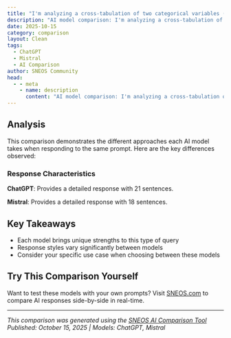 ```yaml
---
title: "I'm analyzing a cross-tabulation of two categorical variables (treatment group x outcome success/failure). Help me: 1) Create a contingency table with frequencies and percentages"
description: "AI model comparison: I'm analyzing a cross-tabulation of two categorical variables (treatment group x outcome success/fai..."
date: 2025-10-15
category: comparison
layout: Clean
tags:
  - ChatGPT
  - Mistral
  - AI Comparison
author: SNEOS Community
head:
  - - meta
    - name: description
      content: "AI model comparison: I'm analyzing a cross-tabulation of two categorical variables (treatment group x outcome success/failure). Help me: 1) C..."
---
```


<ChatComparison
  title="I'm analyzing a cross-tabulation of two categorical variables (treatment group x outcome success/failure). Help me: 1) Create a contingency table with frequencies and percentages"
  prompt="I'm analyzing a cross-tabulation of two categorical variables (treatment group x outcome success/failure). Help me: 1) Create a contingency table with frequencies and percentages"
  :responses='{"ChatGPT": "Creating a contingency table with frequencies and percentages is a great way to analyze the relationship between two categorical variables, such as treatment group and outcome (success/failure). Here\u2019s a step-by-step guide on how to do this.\n\n### Step 1: Gather Your Data\nFirst, you need to gather your data, which might look something like this:\n\n| Treatment Group | Success | Failure |\n|-----------------|---------|---------|\n| A               | 30      | 10      |\n| B               | 20      | 20      |\n| C               | 25      | 15      |\n\n### Step 2: Create the Contingency Table\n1. **Input the Frequencies**: Create a table that shows the raw counts of successful and failed outcomes for each treatment group.\n\n| Treatment Group | Success | Failure | Total |\n|-----------------|---------|---------|-------|\n| A               | 30      | 10      | 40    |\n| B               | 20      | 20      | 40    |\n| C               | 25      | 15      | 40    |\n| Total           | 75      | 45      | 120   |\n\n2. **Calculate Percentages**: You can calculate the percentage of successes and failures within each treatment group, and/or the overall percentage. There are two common approaches:\n\n   - **Row percentages** (percentage of each outcome within each treatment group).\n   - **Column percentages** (percentage of each treatment group within each outcome).\n\nHere\u2019s how to calculate row percentages (the percentage of successes/failures within each treatment group):\n\n- Success Percentage for A = (30 / 40) * 100 = 75%\n- Failure Percentage for A = (10 / 40) * 100 = 25%\n- Success Percentage for B = (20 / 40) * 100 = 50%\n- Failure Percentage for B = (20 / 40) * 100 = 50%\n- Success Percentage for C = (25 / 40) * 100 = 62.5%\n- Failure Percentage for C = (15 / 40) * 100 = 37.5%\n\n### Step 3: Final Contingency Table with Frequencies and Percentages\n\n| Treatment Group | Success (n) | Success (%) | Failure (n) | Failure (%) | Total (n) | Total (%) |\n|-----------------|--------------|-------------|--------------|--------------|-----------|-----------|\n| A               | 30           | 75%         | 10           | 25%          | 40        | 33.3%     |\n| B               | 20           | 50%         | 20           | 50%          | 40        | 33.3%     |\n| C               | 25           | 62.5%       | 15           | 37.5%        | 40        | 33.3%     |\n| **Total**       | **75**       | **100%**    | **45**       | **100%**     | **120**   | **100%**  |\n\n### Summary\n- The first column refers to the treatment groups.\n- The n columns reflect the frequencies (raw counts).\n- The percentages show the proportion of each outcome in prevalence.\n- The total row and column summarize overall counts and percentages.\n\nThis table allows you to easily compare the success and failure rates across treatment groups. If you have specific numbers or data in mind, feel free to provide them, and I can help you set up that exact table!", "Mistral": "Sure, I can help you create a contingency table with frequencies and percentages. Let\u0027s assume you have two categorical variables:\n\n1. **Treatment Group**: This could be, for example, \u0022Control\u0022 and \u0022Experimental\u0022.\n2. **Outcome**: This could be \u0022Success\u0022 and \u0022Failure\u0022.\n\nHere\u0027s a step-by-step guide to creating a contingency table with frequencies and percentages:\n\n### Step 1: Collect the Data\nFirst, you need to collect the data. Let\u0027s assume you have the following data:\n\n- Control Group: 30 successes, 20 failures\n- Experimental Group: 40 successes, 10 failures\n\n### Step 2: Create the Contingency Table with Frequencies\n\n|                | Success | Failure | Total  |\n|----------------|---------|---------|--------|\n| **Control**    | 30      | 20      | 50     |\n| **Experimental**| 40      | 10      | 50     |\n| **Total**      | 70      | 30      | 100    |\n\n### Step 3: Calculate Row Percentages\nRow percentages show the distribution of outcomes within each treatment group.\n\n|                | Success | Failure | Total  |\n|----------------|---------|---------|--------|\n| **Control**    | 30 (60%)| 20 (40%)| 50 (100%)|\n| **Experimental**| 40 (80%)| 10 (20%)| 50 (100%)|\n| **Total**      | 70      | 30      | 100    |\n\n### Step 4: Calculate Column Percentages\nColumn percentages show the distribution of treatment groups within each outcome.\n\n|                | Success | Failure | Total  |\n|----------------|---------|---------|--------|\n| **Control**    | 30 (42.9%)| 20 (66.7%)| 50     |\n| **Experimental**| 40 (57.1%)| 10 (33.3%)| 50     |\n| **Total**      | 70 (100%)| 30 (100%)| 100    |\n\n### Step 5: Calculate Overall Percentages\nOverall percentages show the distribution of each cell relative to the total number of observations.\n\n|                | Success | Failure | Total  |\n|----------------|---------|---------|--------|\n| **Control**    | 30 (30%)| 20 (20%)| 50 (50%)|\n| **Experimental**| 40 (40%)| 10 (10%)| 50 (50%)|\n| **Total**      | 70 (70%)| 30 (30%)| 100 (100%)|\n\n### Summary\n- **Row Percentages**: Show the distribution of outcomes within each treatment group.\n- **Column Percentages**: Show the distribution of treatment groups within each outcome.\n- **Overall Percentages**: Show the distribution of each cell relative to the total number of observations.\n\nYou can choose which type of percentage to include based on what you want to highlight in your analysis. If you provide specific data, I can help you calculate the exact percentages."}' published-date="{DateTime.UtcNow:HH:mm}"
/>

## Analysis

This comparison demonstrates the different approaches each AI model takes when responding to the same prompt. Here are the key differences observed:

### Response Characteristics

**ChatGPT**: Provides a detailed response with 21 sentences. 

**Mistral**: Provides a detailed response with 18 sentences. 

## Key Takeaways

- Each model brings unique strengths to this type of query
- Response styles vary significantly between models
- Consider your specific use case when choosing between these models

## Try This Comparison Yourself

Want to test these models with your own prompts? Visit [SNEOS.com](https://sneos.com) to compare AI responses side-by-side in real-time.

---

*This comparison was generated using the [SNEOS AI Comparison Tool](https://sneos.com)*
*Published: October 15, 2025 | Models: ChatGPT, Mistral*
